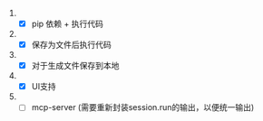 1. - [x]  pip 依赖 + 执行代码
2. - [x] 保存为文件后执行代码
3. - [x] 对于生成文件保存到本地
4. - [x] UI支持
5. - [ ] mcp-server (需要重新封装session.run的输出，以便统一输出)